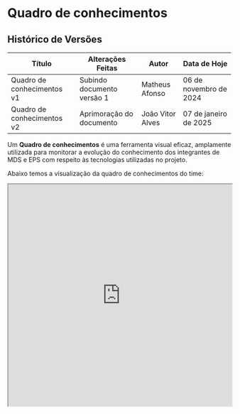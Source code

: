 # Quadro de conhecimentos

## Histórico de Versões

| **Título**                   | **Alterações Feitas**                  | **Autor**      | **Data de Hoje**         |
|------------------------------|----------------------------------------|----------------|--------------------------|
| Quadro de conhecimentos v1        | Subindo documento versão 1            | Matheus Afonso    | 06 de novembro de 2024    |
|Quadro de conhecimentos v2   | Aprimoração do documento   |João Vitor Alves   | 07 de janeiro de 2025 |

Um **Quadro de conhecimentos** é uma ferramenta visual eficaz, amplamente utilizada para monitorar a evolução do conhecimento dos integrantes de MDS e EPS com respeito às tecnologias utilizadas no projeto.

Abaixo temos a visualização da quadro de conhecimentos do time:

<iframe  width="100%" height="500" src="https://docs.google.com/spreadsheets/d/e/2PACX-1vRFBT2oP9Ll5U-qTPxhG2XHJCPBk5ooQ-KheHo1MXvDZQj9M8oO8GVGSVS43oWEUu1e5QWzCWmaruCQ/pubhtml?widget=true&amp;headers=false" />


**Link:** [Quadro de Conhecimento](https://docs.google.com/spreadsheets/d/1JyWn6uNbHpu2O4Gt8PoD0yhm5bf9IN86pQ5xJ2ShE5w/edit?gid=1585311913#gid=1585311913)

## Análise do quadro de conhecimento


Ao longo das últimas sprints, realizamos este quadro de conhecimento da equipe, permitindo uma análise mais clara das competências individuais e coletivas. Observamos uma evolução no domínio técnico e na troca de conhecimentos, evidenciada pela crescente autonomia e colaboração entre os membros. O acompanhamento contínuo demonstrou que o aprendizado é progressivo, refletindo diretamente na qualidade das entregas e na eficiência dos processos. As melhorias identificadas abrangem tanto habilidades técnicas quanto comportamentais, promovendo um ambiente de trabalho mais colaborativo e produtivo. Essa evolução destaca o comprometimento da equipe com o aprimoramento contínuo e a busca por resultados cada vez mais expressivos. 